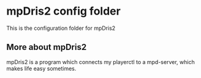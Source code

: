 # mpDris2 config folder
This is the configuration folder for mpDris2
## More about mpDris2
mpDris2 is a program which connects my playerctl to a mpd-server, which makes life easy sometimes.
